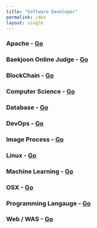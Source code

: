 ```yaml
---
title: "Software Developer"
permalink: /dev
layout: single
---
```


### Apache - [Go](/apache)

### Baekjoon Online Judge - [Go](/boj)

### BlockChain - [Go](/blockchain)

### Computer Science - [Go](/cs)

### Database - [Go](/database)

### DevOps - [Go](/devops)

### Image Process - [Go](/imageprocess)

### Linux - [Go](/linux)

### Machine Learning - [Go](/machinelearning)

### OSX - [Go](/osx)

### Programming Langauge - [Go](/programming)

### Web / WAS - [Go](/web)